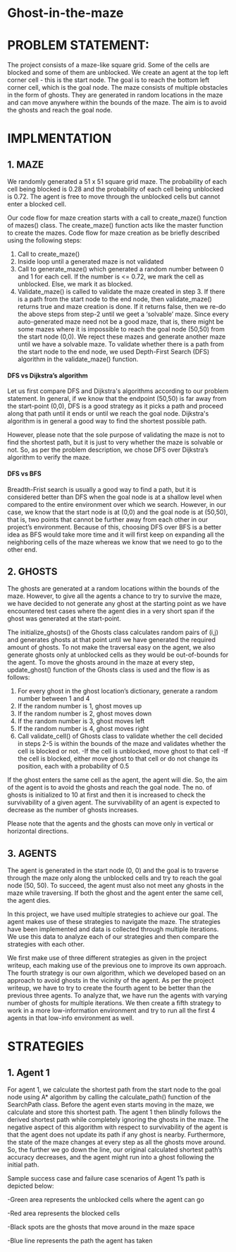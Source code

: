 # Ghost-in-the-maze

# PROBLEM STATEMENT:
The project consists of a maze-like square grid. Some of the cells are blocked and some of them are unblocked. We create an agent at the top left corner cell - this is the start node. The goal is to reach the bottom left corner cell, which is the goal node. The maze consists of multiple obstacles in the form of ghosts. They are generated in random locations in the maze and can move anywhere within the bounds of the maze. The aim is to avoid the ghosts and reach the goal node.

# IMPLMENTATION
## 1. MAZE
We randomly generated a 51 x 51 square grid maze. The probability of each cell being blocked is 0.28 and the probability of each cell being unblocked is 0.72. The agent is free to move through the unblocked cells but cannot enter a blocked cell.

Our code flow for maze creation starts with a call to create_maze() function of mazes() class. The create_maze() function acts like the master function to create the mazes. Code flow for maze creation as be briefly described using the following steps:

1. Call to create_maze()
2. Inside loop until a generated maze is not validated
3. Call to generate_maze() which generated a random number between 0 and 1 for each cell.
If the number is <= 0.72, we mark the cell as unblocked. Else, we mark it as blocked.
4. Validate_maze() is called to validate the maze created in step 3. If there is a path from the start node to the end node, then validate_maze() returns true and maze creation is done. If it returns false, then we re-do the above steps from step-2 until we geet a ‘solvable’ maze.
Since every auto-generated maze need not be a good maze, that is, there might be some mazes where it is impossible to reach the goal node (50,50) from the start node (0,0). We reject these mazes and generate another maze until we have a solvable maze. To validate whether there is a path from the start node to the end node, we used Depth-First Search (DFS) algorithm in the validate_maze() function.

#### DFS vs Dijkstra’s algorithm

Let us first compare DFS and Dijkstra's algorithms according to our problem statement.
In general, if we know that the endpoint (50,50) is far away from the start-point (0,0), DFS is a good strategy as it picks a path and proceed along that path until it ends or until we reach the goal node. Dijkstra's algorithm is in general a good way to find the shortest possible path.

However, please note that the sole purpose of validating the maze is not to find the shortest path, but it is just to very whether the maze is solvable or not. So, as per the problem description, we chose DFS over Dijkstra’s algorithm to verify the maze.

#### DFS vs BFS

Breadth-Frist search is usually a good way to find a path, but it is considered better than DFS when the goal node is at a shallow level when compared to the entire environment over which we search. However, in our case, we know that the start node is at (0,0) and the goal node is at (50,50), that is, two points that cannot be further away from each other in our project’s environment. Because of this, choosing DFS over BFS is a better idea as BFS would take more time and it will first keep on expanding all the neighboring cells of the maze whereas we know that we need to go to the other end.

## 2. GHOSTS
The ghosts are generated at a random locations within the bounds of the maze. However, to give all the agents a chance to try to survive the maze, we have decided to not generate any ghost at the starting point as we have encountered test cases where the agent dies in a very short span if the ghost was generated at the start-point.

The initialize_ghosts() of the Ghosts class calculates random pairs of (i,j) and generates ghosts at that point until we have generated the required amount of ghosts. To not make the traversal easy on the agent, we also generate ghosts only at unblocked cells as they would be out-of-bounds for the agent.
To move the ghosts around in the maze at every step, update_ghost() function of the Ghosts class is used and the flow is as follows:

1. For every ghost in the ghost location’s dictionary, generate a random number between 1 and 4
2. If the random number is 1, ghost moves up
3. If the random number is 2, ghost moves down
4. If the random number is 3, ghost moves left
5. If the random number is 4, ghost moves right
6. Call validate_cell() of Ghosts class to validate whether the cell decided in steps 2-5 is
within the bounds of the maze and validates whether the cell is blocked or not.
  -If the cell is unblocked, move ghost to that cell
  -If the cell is blocked, either move ghost to that cell or do not change its position,
   each with a probability of 0.5

If the ghost enters the same cell as the agent, the agent will die. So, the aim of the agent is to avoid the ghosts and reach the goal node. The no. of ghosts is initialized to 10 at first and then it is increased to check the survivability of a given agent. The survivability of an agent is expected to decrease as the number of ghosts increases.

Please note that the agents and the ghosts can move only in vertical or horizontal directions.

## 3. AGENTS

The agent is generated in the start node (0, 0) and the goal is to traverse through the maze only along the unblocked cells and try to reach the goal node (50, 50). To succeed, the agent must also not meet any ghosts in the maze while traversing. If both the ghost and the agent enter the same cell, the agent dies.

In this project, we have used multiple strategies to achieve our goal. The agent makes use of these strategies to navigate the maze. The strategies have been implemented and data is collected through multiple iterations. We use this data to analyze each of our strategies and then compare the strategies with each other.

We first make use of three different strategies as given in the project writeup, each making use of the previous one to improve its own approach. The fourth strategy is our own algorithm, which we developed based on an approach to avoid ghosts in the vicinity of the agent. As per the project writeup, we have to try to create the fourth agent to be better than the previous three agents. To analyze that, we have run the agents with varying number of ghosts for multiple iterations. We then create a fifth strategy to work in a more low-information environment and try to run all the first 4 agents in that low-info environment as well.

# STRATEGIES

## 1. Agent 1

For agent 1, we calculate the shortest path from the start node to the goal node using A* algorithm by calling the calculate_path() function of the SearchPath class. Before the agent even starts moving in the maze, we calculate and store this shortest path. The agent 1 then blindly follows the derived shortest path while completely ignoring the ghosts in the maze. The negative aspect of this algorithm with respect to survivability of the agent is that the agent does not update its path if any ghost is nearby. Furthermore, the state of the maze changes at every step as all the ghosts move around. So, the further we go down the line, our original calculated shortest path’s accuracy decreases, and the agent might run into a ghost following the initial path.

Sample success case and failure case scenarios of Agent 1’s path is depicted below:


-Green area represents the unblocked cells where the agent can go

-Red area represents the blocked cells

-Black spots are the ghosts that move around in the maze space

-Blue line represents the path the agent has taken

